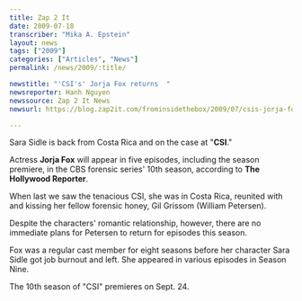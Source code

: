 ```yaml
---
title: Zap 2 It
date: 2009-07-18
transcriber: "Mika A. Epstein"
layout: news
tags: ["2009"]
categories: ["Articles", "News"]
permalink: /news/2009/:title/

newstitle: "'CSI's' Jorja Fox returns  "
newsreporter: Hanh Nguyen
newssource: Zap 2 It News
newsurl: https://blog.zap2it.com/frominsidethebox/2009/07/csis-jorja-fox-returns.html

---
```


 Sara Sidle is back from Costa Rica and on the case at "**CSI**."

Actress **Jorja Fox** will appear in five episodes, including the season premiere, in the CBS forensic series' 10th season, according to **The Hollywood Reporter**.

When last we saw the tenacious CSI, she was in Costa Rica, reunited with and kissing her fellow forensic honey, Gil Grissom (William Petersen).

Despite the characters' romantic relationship, however, there are no immediate plans for Petersen to return for episodes this season.

Fox was a regular cast member for eight seasons before her character Sara Sidle got job burnout and left. She appeared in various episodes in Season Nine.

The 10th season of "CSI" premieres on Sept. 24.
